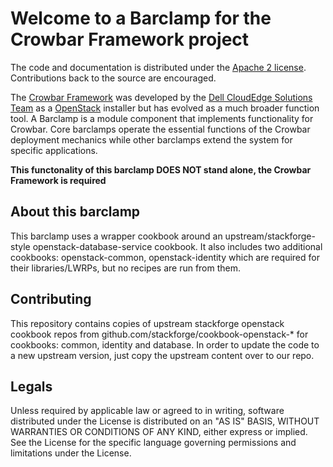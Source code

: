 Welcome to a Barclamp for the Crowbar Framework project
=======================================================

The code and documentation is distributed under the [Apache 2 license](http://www.apache.org/licenses/LICENSE-2.0.html).
Contributions back to the source are encouraged.

The [Crowbar Framework](https://github.com/crowbar/crowbar) was developed by the
[Dell CloudEdge Solutions Team](http://dell.com/openstack) as a [OpenStack](http://OpenStack.org) installer but has
evolved as a much broader function tool. A Barclamp is a module component that implements functionality for Crowbar.
Core barclamps operate the essential functions of the Crowbar deployment mechanics while other barclamps extend the
system for specific applications.

**This functonality of this barclamp DOES NOT stand alone, the Crowbar Framework is required**

About this barclamp
-------------------

This barclamp uses a wrapper cookbook around an upstream/stackforge-style openstack-database-service cookbook. It also includes two additional cookbooks: openstack-common, openstack-identity which are required for their libraries/LWRPs, but no recipes are run from them.


Contributing
------------

This repository contains copies of upstream stackforge openstack
cookbook repos from github.com/stackforge/cookbook-openstack-* for
cookbooks: common, identity and database. In order to update the code to
a new upstream version, just copy the upstream content over to our repo.


Legals
------

Unless required by applicable law or agreed to in writing, software distributed under the License is distributed on
an "AS IS" BASIS, WITHOUT WARRANTIES OR CONDITIONS OF ANY KIND, either express or implied. See the License for the
specific language governing permissions and limitations under the License.
